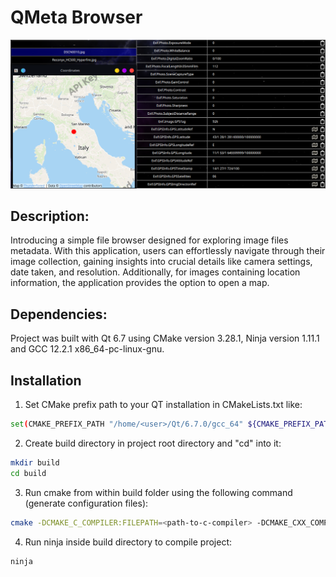 # QMeta Browser

![](img.png)

## Description:
Introducing a simple  file browser designed for exploring image files metadata. With this application, users can effortlessly navigate through their image collection, gaining insights into crucial details like camera settings, date taken, and resolution. Additionally, for images containing location information, the application provides the option to open a map.

## Dependencies:
Project was built with Qt 6.7 using CMake version 3.28.1, Ninja version 1.11.1 and GCC 12.2.1 x86_64-pc-linux-gnu.

## Installation
1. Set CMake prefix path to your QT installation in CMakeLists.txt like:
```bash
set(CMAKE_PREFIX_PATH "/home/<user>/Qt/6.7.0/gcc_64" ${CMAKE_PREFIX_PATH})
```
2. Create build directory in project root directory and "cd" into it:
```bash
mkdir build
cd build
```
3. Run cmake from within build folder using the following command (generate configuration files):
```bash
cmake -DCMAKE_C_COMPILER:FILEPATH=<path-to-c-compiler> -DCMAKE_CXX_COMPILER:FILEPATH=<path-to-cpp-compiler> .. -G Ninja
```
4. Run ninja inside build directory to compile project:
```bash
ninja
```


